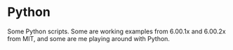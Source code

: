 # Python
Some Python scripts.  Some are working examples from 6.00.1x and 6.00.2x from MIT, and some are me playing around with Python.
